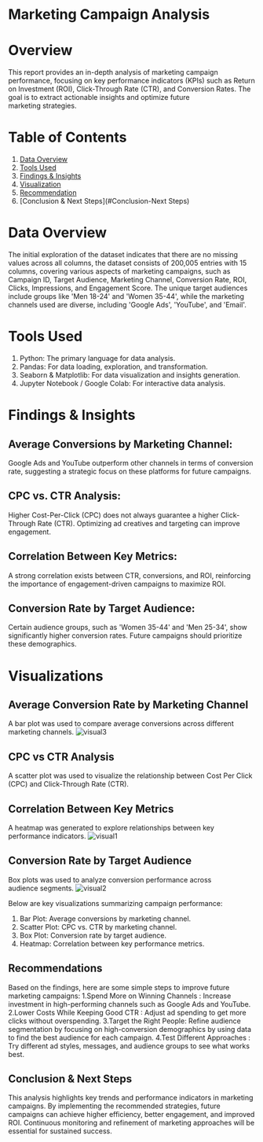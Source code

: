 # Marketing Campaign Analysis
# Overview 
This report provides an in-depth analysis of marketing campaign performance,
focusing on key performance indicators (KPIs) such as Return on Investment
(ROI), Click-Through Rate (CTR), and Conversion Rates. The goal is to extract
actionable insights and optimize future marketing strategies.
# Table of Contents
1. [Data Overview](#data-overview)
2. [Tools Used](#tools-used)
3. [Findings & Insights](#findings-insights)
4. [Visualization ](#Visualization)
5. [Recommendation](#Recommendation) 
6. [Conclusion & Next Steps](#Conclusion-Next Steps)
# Data Overview
The initial exploration of the dataset indicates that there are no missing values across
all columns, the dataset consists of 200,005 entries with 15 columns, covering various
aspects of marketing campaigns, such as Campaign ID, Target Audience, Marketing
Channel, Conversion Rate, ROI, Clicks, Impressions, and Engagement Score. The
unique target audiences include groups like 'Men 18-24' and 'Women 35-44', while the
marketing channels used are diverse, including 'Google Ads', 'YouTube', and 'Email'.
# Tools Used 
1. Python: The primary language for data analysis. 
2. Pandas: For data loading, exploration, and transformation. 
3. Seaborn & Matplotlib: For data visualization and insights generation. 
4. Jupyter Notebook / Google Colab: For interactive data analysis.
# Findings & Insights
## Average Conversions by Marketing Channel:
Google Ads and YouTube outperform other channels in terms of conversion rate,
suggesting a strategic focus on these platforms for future campaigns.
## CPC vs. CTR Analysis:
Higher Cost-Per-Click (CPC) does not always guarantee a higher Click-Through
Rate (CTR). Optimizing ad creatives and targeting can improve engagement.
## Correlation Between Key Metrics:
A strong correlation exists between CTR, conversions, and ROI, reinforcing the
importance of engagement-driven campaigns to maximize ROI.
## Conversion Rate by Target Audience:
Certain audience groups, such as 'Women 35-44' and 'Men 25-34', show
significantly higher conversion rates. Future campaigns should prioritize these
demographics.

# Visualizations

## Average Conversion Rate by Marketing Channel
A bar plot was used to compare average conversions across different marketing
channels.
![visual3](https://github.com/user-attachments/assets/ceea6b53-0998-4b16-8d83-2af8d3161ecd)

## CPC vs CTR Analysis 
A scatter plot was used to visualize the relationship between Cost Per Click (CPC) and Click-Through Rate (CTR).

## Correlation Between Key Metrics
A heatmap was generated to explore relationships between key performance indicators.
![visual1](https://github.com/user-attachments/assets/25af6fa4-769a-46f0-b061-fe728df16226)

## Conversion Rate by Target Audience
Box plots was used to analyze conversion performance across audience segments.
![visual2](https://github.com/user-attachments/assets/d4797daa-3fcb-4005-8f7d-bbade94b6dad)

Below are key visualizations summarizing campaign performance: 
1. Bar Plot: Average conversions by marketing channel. 
2. Scatter Plot: CPC vs. CTR by marketing channel. 
3. Box Plot: Conversion rate by target audience. 
4. Heatmap: Correlation between key performance metrics.
## Recommendations
Based on the findings, here are some simple steps to improve future marketing
campaigns: 
1.Spend More on Winning Channels : Increase investment in high-performing
channels such as Google Ads and YouTube. 
2.Lower Costs While Keeping Good CTR : Adjust ad spending to get more clicks
without overspending. 
3.Target the Right People: Refine audience segmentation by focusing on
high-conversion demographics by using data to find the best audience for each
campaign. 
4.Test Different Approaches : Try different ad styles, messages, and audience groups
to see what works best. 
## Conclusion & Next Steps
This analysis highlights key trends and performance indicators in marketing
campaigns. By implementing the recommended strategies, future campaigns can
achieve higher efficiency, better engagement, and improved ROI. Continuous
monitoring and refinement of marketing approaches will be essential for sustained
success.
